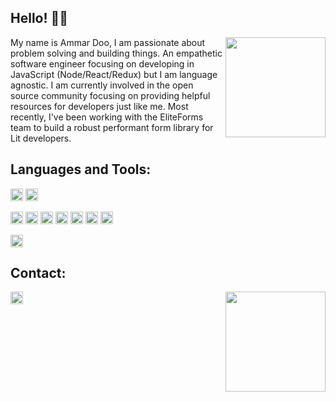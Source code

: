 ## Hello! 👋🏽

<a href="https://github.com/buuing"><img src="https://media.giphy.com/media/SWoSkN6DxTszqIKEqv/giphy.gif" align="right" height="160" /></a>

My name is Ammar Doo, I am passionate about problem solving and building things. An empathetic software engineer focusing on developing in JavaScript (Node/React/Redux) but I am language agnostic. I am currently involved in the open source community focusing on providing helpful resources for developers just like me. Most recently, I've been working with the EliteForms team to build a robust performant form library for Lit developers.

## Languages and Tools:

<code><img height="20" src="https://cdn.svgporn.com/logos/javascript.svg"></code>
<code><img height="20" src="https://cdn.svgporn.com/logos/typescript-icon.svg"></code>

<code><img height="20" src="https://cdn.svgporn.com/logos/react.svg"></code>
<code><img height="20" src="https://cdn.svgporn.com/logos/redux.svg"></code>
<code><img height="20" src="https://cdn.svgporn.com/logos/nodejs-icon.svg"></code>
<code><img height="20" src="https://cdn.svgporn.com/logos/jest.svg"></code>
<code><img height="20" src="https://cdn.svgporn.com/logos/express.svg"></code>
<code><img height="20" src="https://cdn.svgporn.com/logos/postgresql.svg"></code>
<code><img height="20" src="https://cdn.svgporn.com/logos/mongodb.svg"></code>

<code><img height="20" src="https://cdn.svgporn.com/logos/git-icon.svg"></code>

## Contact: 

<a href="https://github.com/buuing"><img src="https://media.giphy.com/media/SWoSkN6DxTszqIKEqv/giphy.gif" align="right" height="160" /></a>

<code><a href="https://www.linkedin.com/in/ammar-doo-7ba930225/"><img height="20" src="https://img.shields.io/badge/LinkedIn-0077B5?style=for-the-badge&logo=linkedin&logoColor=white"></a></code>
